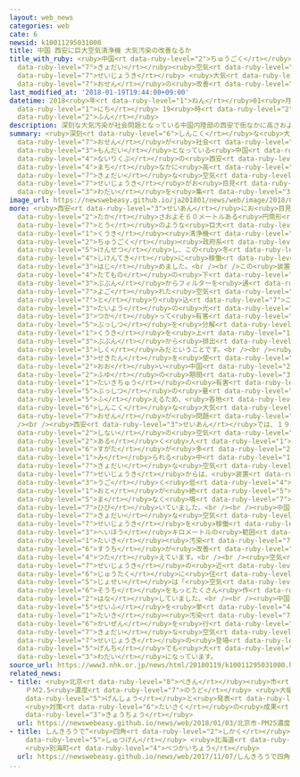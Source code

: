 ```yaml
---
layout: web_news
categories: web
cate: 6
newsid: k10011295031000
title: 中国 西安に巨大空気清浄機 大気汚染の改善なるか
title_with_ruby: <ruby>中国<rt data-ruby-level="2">ちゅうごく</rt></ruby> <ruby>西安<rt data-ruby-level="3">せいあん</rt></ruby>に<ruby>巨大<rt
  data-ruby-level="7">きょだい</rt></ruby><ruby>空気<rt data-ruby-level="1">くうき</rt></ruby><ruby>清浄機<rt
  data-ruby-level="7">せいじょうき</rt></ruby> <ruby>大気<rt data-ruby-level="1">たいき</rt></ruby><ruby>汚染<rt
  data-ruby-level="7">おせん</rt></ruby>の<ruby>改善<rt data-ruby-level="6">かいぜん</rt></ruby>なるか
last_modified_at: '2018-01-19T19:44:00+09:00'
datetime: 2018<ruby>年<rt data-ruby-level="1">ねん</rt></ruby>01<ruby>月<rt data-ruby-level="1">がつ</rt></ruby>19<ruby>日<rt
  data-ruby-level="1">にち</rt></ruby> 19<ruby>時<rt data-ruby-level="2">じ</rt></ruby>44<ruby>分<rt
  data-ruby-level="2">ふん</rt></ruby>
description: 深刻な大気汚染が社会問題となっている中国内陸部の西安で街なかに高さおよそ６０メートルもある巨大な空気清浄機がお目見えし、話題を集めています。
summary: <ruby>深刻<rt data-ruby-level="6">しんこく</rt></ruby>な<ruby>大気<rt data-ruby-level="1">たいき</rt></ruby><ruby>汚染<rt
  data-ruby-level="7">おせん</rt></ruby>が<ruby>社会<rt data-ruby-level="2">しゃかい</rt></ruby><ruby>問題<rt
  data-ruby-level="3">もんだい</rt></ruby>となっている<ruby>中国<rt data-ruby-level="2">ちゅうごく</rt></ruby><ruby>内陸部<rt
  data-ruby-level="4">ないりくぶ</rt></ruby>の<ruby>西安<rt data-ruby-level="3">せいあん</rt></ruby>で<ruby>街<rt
  data-ruby-level="4">まち</rt></ruby>なかに<ruby>高<rt data-ruby-level="2">たか</rt></ruby>さおよそ６０メートルもある<ruby>巨大<rt
  data-ruby-level="7">きょだい</rt></ruby>な<ruby>空気<rt data-ruby-level="1">くうき</rt></ruby><ruby>清浄機<rt
  data-ruby-level="7">せいじょうき</rt></ruby>がお<ruby>目見<rt data-ruby-level="1">めみ</rt></ruby>えし、<ruby>話題<rt
  data-ruby-level="3">わだい</rt></ruby>を<ruby>集<rt data-ruby-level="3">あつ</rt></ruby>めています。
image_url: https://newswebeasy.github.io/ja201801/news/web/image/2018/01/19/K10011295031_1801191924_1801191944_01_02.jpg
more: <ruby>西安<rt data-ruby-level="3">せいあん</rt></ruby>にお<ruby>目見<rt data-ruby-level="1">めみ</rt></ruby>えしたのは、<ruby>高<rt
  data-ruby-level="2">たか</rt></ruby>さおよそ６０メートルある<ruby>円筒形<rt data-ruby-level="7">えんとうがた</rt></ruby>の<ruby>塔<rt
  data-ruby-level="7">とう</rt></ruby>のような<ruby>巨大<rt data-ruby-level="7">きょだい</rt></ruby>な<ruby>空気<rt
  data-ruby-level="1">くうき</rt></ruby><ruby>清浄機<rt data-ruby-level="7">せいじょうき</rt></ruby>で、<ruby>中国<rt
  data-ruby-level="2">ちゅうごく</rt></ruby><ruby>政府系<rt data-ruby-level="6">せいふけい</rt></ruby>のシンクタンクなどが<ruby>建設<rt
  data-ruby-level="5">けんせつ</rt></ruby>し、この<ruby>冬<rt data-ruby-level="2">ふゆ</rt></ruby>から<ruby>試験的<rt
  data-ruby-level="4">しけんてき</rt></ruby>に<ruby>稼働<rt data-ruby-level="7">かどう</rt></ruby>を<ruby>始<rt
  data-ruby-level="3">はじ</rt></ruby>めました。<br /><br />この<ruby>装置<rt data-ruby-level="6">そうち</rt></ruby>は、<ruby>建物<rt
  data-ruby-level="4">たてもの</rt></ruby>の<ruby>下<rt data-ruby-level="1">した</rt></ruby>の<ruby>部分<rt
  data-ruby-level="3">ぶぶん</rt></ruby>からフィルターを<ruby>通<rt data-ruby-level="2">とお</rt></ruby>して<ruby>汚<rt
  data-ruby-level="7">よご</rt></ruby>れた<ruby>空気<rt data-ruby-level="1">くうき</rt></ruby>を<ruby>取<rt
  data-ruby-level="7">と</rt></ruby>り<ruby>込<rt data-ruby-level="7">こ</rt></ruby>み、<ruby>太陽<rt
  data-ruby-level="3">たいよう</rt></ruby>の<ruby>光<rt data-ruby-level="2">ひかり</rt></ruby>を<ruby>使<rt
  data-ruby-level="3">つか</rt></ruby>って<ruby>有害<rt data-ruby-level="4">ゆうがい</rt></ruby><ruby>物質<rt
  data-ruby-level="5">ぶっしつ</rt></ruby>を<ruby>分解<rt data-ruby-level="5">ぶんかい</rt></ruby>し、きれいにした<ruby>空気<rt
  data-ruby-level="1">くうき</rt></ruby>を<ruby>上<rt data-ruby-level="1">うえ</rt></ruby>の<ruby>部分<rt
  data-ruby-level="3">ぶぶん</rt></ruby>から<ruby>排出<rt data-ruby-level="7">はいしゅつ</rt></ruby>する<ruby>仕組<rt
  data-ruby-level="3">しく</rt></ruby>みだということです。<br /><br /><ruby>暖房<rt data-ruby-level="7">だんぼう</rt></ruby>に<ruby>石炭<rt
  data-ruby-level="3">せきたん</rt></ruby>を<ruby>使<rt data-ruby-level="3">つか</rt></ruby>うことが<ruby>多<rt
  data-ruby-level="2">おお</rt></ruby>い<ruby>中国<rt data-ruby-level="2">ちゅうごく</rt></ruby>では、<ruby>冬<rt
  data-ruby-level="2">ふゆ</rt></ruby>の<ruby>期間<rt data-ruby-level="3">きかん</rt></ruby>、<ruby>大気中<rt
  data-ruby-level="1">たいきちゅう</rt></ruby>の<ruby>有害<rt data-ruby-level="4">ゆうがい</rt></ruby><ruby>物質<rt
  data-ruby-level="5">ぶっしつ</rt></ruby>の<ruby>量<rt data-ruby-level="4">りょう</rt></ruby>が<ruby>増<rt
  data-ruby-level="5">ふ</rt></ruby>えるため、<ruby>各地<rt data-ruby-level="4">かくち</rt></ruby>で<ruby>深刻<rt
  data-ruby-level="6">しんこく</rt></ruby>な<ruby>大気<rt data-ruby-level="1">たいき</rt></ruby><ruby>汚染<rt
  data-ruby-level="7">おせん</rt></ruby>が<ruby>問題<rt data-ruby-level="3">もんだい</rt></ruby>になっています。<br
  /><br /><ruby>西安<rt data-ruby-level="3">せいあん</rt></ruby>では、１９<ruby>日<rt data-ruby-level="1">にち</rt></ruby>も<ruby>市内<rt
  data-ruby-level="2">しない</rt></ruby>の<ruby>空気<rt data-ruby-level="1">くうき</rt></ruby>はかすみがかっていて、マスクをつけて<ruby>歩<rt
  data-ruby-level="2">ある</rt></ruby>く<ruby>人<rt data-ruby-level="1">ひと</rt></ruby>の<ruby>姿<rt
  data-ruby-level="6">すがた</rt></ruby>が<ruby>多<rt data-ruby-level="2">おお</rt></ruby>く<ruby>見<rt
  data-ruby-level="1">み</rt></ruby>られる<ruby>中<rt data-ruby-level="1">なか</rt></ruby>、<ruby>巨大<rt
  data-ruby-level="7">きょだい</rt></ruby>な<ruby>空気<rt data-ruby-level="1">くうき</rt></ruby><ruby>清浄機<rt
  data-ruby-level="7">せいじょうき</rt></ruby>からは、<ruby>装置<rt data-ruby-level="6">そうち</rt></ruby>が<ruby>動<rt
  data-ruby-level="3">うご</rt></ruby>く<ruby>低<rt data-ruby-level="4">ひく</rt></ruby>い<ruby>音<rt
  data-ruby-level="1">おと</rt></ruby>が<ruby>絶<rt data-ruby-level="5">た</rt></ruby>え<ruby>間<rt
  data-ruby-level="5">ま</rt></ruby>なく<ruby>鳴<rt data-ruby-level="7">な</rt></ruby>り<ruby>響<rt
  data-ruby-level="7">ひび</rt></ruby>いていました。<br /><br /><ruby>中国<rt data-ruby-level="2">ちゅうごく</rt></ruby>メディアなどは、この<ruby>巨大<rt
  data-ruby-level="7">きょだい</rt></ruby>な<ruby>空気<rt data-ruby-level="1">くうき</rt></ruby><ruby>清浄機<rt
  data-ruby-level="7">せいじょうき</rt></ruby>を<ruby>稼働<rt data-ruby-level="7">かどう</rt></ruby>させたところ、１０<ruby>平方<rt
  data-ruby-level="3">へいほう</rt></ruby>キロメートルの<ruby>範囲<rt data-ruby-level="7">はんい</rt></ruby>で<ruby>大気<rt
  data-ruby-level="1">たいき</rt></ruby><ruby>汚染<rt data-ruby-level="7">おせん</rt></ruby>の<ruby>数値<rt
  data-ruby-level="6">すうち</rt></ruby>が<ruby>改善<rt data-ruby-level="6">かいぜん</rt></ruby>されたと<ruby>伝<rt
  data-ruby-level="4">つた</rt></ruby>えています。<br /><br /><ruby>空気<rt data-ruby-level="1">くうき</rt></ruby><ruby>清浄機<rt
  data-ruby-level="7">せいじょうき</rt></ruby>の<ruby>近<rt data-ruby-level="2">ちか</rt></ruby>くの<ruby>住宅<rt
  data-ruby-level="6">じゅうたく</rt></ruby>に<ruby>住<rt data-ruby-level="3">す</rt></ruby>む<ruby>女性<rt
  data-ruby-level="5">じょせい</rt></ruby>は「<ruby>空気<rt data-ruby-level="1">くうき</rt></ruby>をよくしてくれるならとてもよいです。こうした<ruby>装置<rt
  data-ruby-level="6">そうち</rt></ruby>をもっとたくさん<ruby>作<rt data-ruby-level="2">つく</rt></ruby>ってほしいです」と<ruby>話<rt
  data-ruby-level="2">はな</rt></ruby>していました。<br /><br /><ruby>中国<rt data-ruby-level="2">ちゅうごく</rt></ruby>では<ruby>政府<rt
  data-ruby-level="5">せいふ</rt></ruby>を<ruby>挙<rt data-ruby-level="4">あ</rt></ruby>げて<ruby>大気<rt
  data-ruby-level="1">たいき</rt></ruby><ruby>汚染<rt data-ruby-level="7">おせん</rt></ruby>の<ruby>改善<rt
  data-ruby-level="6">かいぜん</rt></ruby>を<ruby>行<rt data-ruby-level="2">おこな</rt></ruby>っていますが、あまりに<ruby>巨大<rt
  data-ruby-level="7">きょだい</rt></ruby>な<ruby>空気<rt data-ruby-level="1">くうき</rt></ruby><ruby>清浄機<rt
  data-ruby-level="7">せいじょうき</rt></ruby>の<ruby>登場<rt data-ruby-level="3">とうじょう</rt></ruby>は、<ruby>現地<rt
  data-ruby-level="5">げんち</rt></ruby>でも<ruby>大<rt data-ruby-level="1">おお</rt></ruby>きな<ruby>話題<rt
  data-ruby-level="3">わだい</rt></ruby>になっています。
source_url: https://www3.nhk.or.jp/news/html/20180119/k10011295031000.html
related_news:
- title: <ruby>北京<rt data-ruby-level="8">ぺきん</rt></ruby><ruby>市<rt data-ruby-level="2">し</rt></ruby>
    ＰＭ2.5<ruby>濃度<rt data-ruby-level="7">のうど</rt></ruby> <ruby>大幅<rt data-ruby-level="7">おおはば</rt></ruby><ruby>減少<rt
    data-ruby-level="5">げんしょう</rt></ruby>と<ruby>発表<rt data-ruby-level="3">はっぴょう</rt></ruby>
    <ruby>対策<rt data-ruby-level="6">たいさく</rt></ruby>の<ruby>成果<rt data-ruby-level="4">せいか</rt></ruby><ruby>強調<rt
    data-ruby-level="3">きょうちょう</rt></ruby>
  url: https://newswebeasy.github.io/news/web/2018/01/03/北京市-PM25濃度-大幅減少と発表-対策の成果強調
- title: しんきろうで“<ruby>四角<rt data-ruby-level="2">しかく</rt></ruby>い<ruby>太陽<rt data-ruby-level="3">たいよう</rt></ruby>”<ruby>出現<rt
    data-ruby-level="5">しゅつげん</rt></ruby> <ruby>北海道<rt data-ruby-level="2">ほっかいどう</rt></ruby>
    <ruby>別海町<rt data-ruby-level="4">べつかいちょう</rt></ruby>
  url: https://newswebeasy.github.io/news/web/2017/11/07/しんきろうで四角い太陽出現-北海道-別海町
...
```

